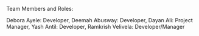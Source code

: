 Team Members and Roles:

Debora Ayele: Developer, Deemah Abusway: Developer, Dayan Ali: Project Manager, Yash Antil: Developer, Ramkrish Velivela: Developer/Manager

